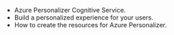 - Azure Personalizer Cognitive Service.
- Build a personalized experience for your users.
- How to create the resources for Azure Personalizer.